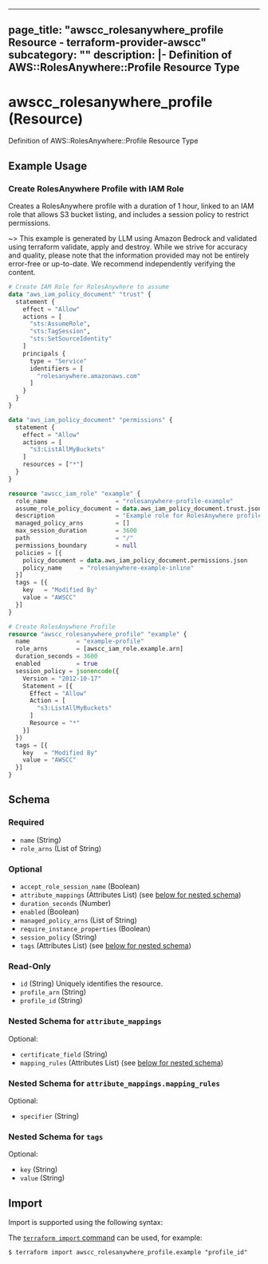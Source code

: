 
---
page_title: "awscc_rolesanywhere_profile Resource - terraform-provider-awscc"
subcategory: ""
description: |-
  Definition of AWS::RolesAnywhere::Profile Resource Type
---

# awscc_rolesanywhere_profile (Resource)

Definition of AWS::RolesAnywhere::Profile Resource Type

## Example Usage

### Create RolesAnywhere Profile with IAM Role

Creates a RolesAnywhere profile with a duration of 1 hour, linked to an IAM role that allows S3 bucket listing, and includes a session policy to restrict permissions.

~> This example is generated by LLM using Amazon Bedrock and validated using terraform validate, apply and destroy. While we strive for accuracy and quality, please note that the information provided may not be entirely error-free or up-to-date. We recommend independently verifying the content.

```terraform
# Create IAM Role for RolesAnywhere to assume
data "aws_iam_policy_document" "trust" {
  statement {
    effect = "Allow"
    actions = [
      "sts:AssumeRole",
      "sts:TagSession",
      "sts:SetSourceIdentity"
    ]
    principals {
      type = "Service"
      identifiers = [
        "rolesanywhere.amazonaws.com"
      ]
    }
  }
}

data "aws_iam_policy_document" "permissions" {
  statement {
    effect = "Allow"
    actions = [
      "s3:ListAllMyBuckets"
    ]
    resources = ["*"]
  }
}

resource "awscc_iam_role" "example" {
  role_name                   = "rolesanywhere-profile-example"
  assume_role_policy_document = data.aws_iam_policy_document.trust.json
  description                 = "Example role for RolesAnywhere profile"
  managed_policy_arns         = []
  max_session_duration        = 3600
  path                        = "/"
  permissions_boundary        = null
  policies = [{
    policy_document = data.aws_iam_policy_document.permissions.json
    policy_name     = "rolesanywhere-example-inline"
  }]
  tags = [{
    key   = "Modified By"
    value = "AWSCC"
  }]
}

# Create RolesAnywhere Profile
resource "awscc_rolesanywhere_profile" "example" {
  name             = "example-profile"
  role_arns        = [awscc_iam_role.example.arn]
  duration_seconds = 3600
  enabled          = true
  session_policy = jsonencode({
    Version = "2012-10-17"
    Statement = [{
      Effect = "Allow"
      Action = [
        "s3:ListAllMyBuckets"
      ]
      Resource = "*"
    }]
  })
  tags = [{
    key   = "Modified By"
    value = "AWSCC"
  }]
}
```

<!-- schema generated by tfplugindocs -->
## Schema

### Required

- `name` (String)
- `role_arns` (List of String)

### Optional

- `accept_role_session_name` (Boolean)
- `attribute_mappings` (Attributes List) (see [below for nested schema](#nestedatt--attribute_mappings))
- `duration_seconds` (Number)
- `enabled` (Boolean)
- `managed_policy_arns` (List of String)
- `require_instance_properties` (Boolean)
- `session_policy` (String)
- `tags` (Attributes List) (see [below for nested schema](#nestedatt--tags))

### Read-Only

- `id` (String) Uniquely identifies the resource.
- `profile_arn` (String)
- `profile_id` (String)

<a id="nestedatt--attribute_mappings"></a>
### Nested Schema for `attribute_mappings`

Optional:

- `certificate_field` (String)
- `mapping_rules` (Attributes List) (see [below for nested schema](#nestedatt--attribute_mappings--mapping_rules))

<a id="nestedatt--attribute_mappings--mapping_rules"></a>
### Nested Schema for `attribute_mappings.mapping_rules`

Optional:

- `specifier` (String)



<a id="nestedatt--tags"></a>
### Nested Schema for `tags`

Optional:

- `key` (String)
- `value` (String)

## Import

Import is supported using the following syntax:

The [`terraform import` command](https://developer.hashicorp.com/terraform/cli/commands/import) can be used, for example:

```shell
$ terraform import awscc_rolesanywhere_profile.example "profile_id"
```
